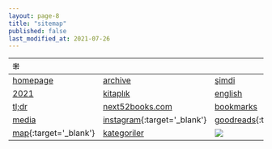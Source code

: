 ```yaml
---
layout: page-8
title: "sitemap"
published: false
last_modified_at: 2021-07-26
---
```


| ⁜                                                              |                                                                                                                      |                                                                                                            |
| :------------------------------------------------------------- | :------------------------------------------------------------------------------------------------------------------- | :--------------------------------------------------------------------------------------------------------- |
| [homepage](/ "next52books.com")                                | [archive](archive.html)                                                                                              | [şimdi](/now.html)                                                                                         |
| [2021](/2021.html)                                             | [kitaplık](/bookshelf.html)                                                                                          | [english](/books.html)                                                                                     |
| [tl;dr](/summary.html)                                         | [next52books.com](/posts.html)                                                                                       | [bookmarks](/bookmarks.html)                                                                               |
| [media](/media.html)                                           | [<i class="fab fa-instagram"></i> instagram](https://www.instagram.com/betterwithbooksandcoffee/){:target='\_blank'} | [<i class="fab fa-goodreads-g"></i> goodreads](https://www.goodreads.com/thebookishde/){:target='\_blank'} |
| [<i class="far fa-map"></i> map](/map.html){:target='\_blank'} | [kategoriler](/category.html)                                                                                        | <a href="/instagram.html"><img src="https://www.next52books.com/assets/images/favicon-32x32.png"></a>      |

<!-- ~~[reread](/reread.html)~~
~~[more](/more.html)~~
~~[new posts](/new.html)~~
~~[old posts](/old.html)~~
~~[goodreads](/goodreads.html)~~ -->
